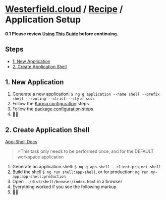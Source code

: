 <!-- omit in toc -->
# [Westerfield.cloud](../README.md) / [Recipe](./recipe.md) / <b>Application Setup</b>

<!-- omit in toc -->
#### 0.1 Please review [Using This Guide](./recipe.md#1-using-this-guide) before continuing.

<!-- omit in toc -->
## Steps
- [1. New Application](#1-new-application)
- [2. Create Application Shell](#2-create-application-shell)

## 1. New Application
1. Generate a new application: `$ ng g application --name shell --prefix shell --routing --strict --style scss`
2. Follow the [Karma configuration](./karma.md) steps.
3. Follow the [package configuration](./package.md) steps.
4. 🧪✅

## 2. Create Application Shell
[App-Shell Docs](https://angular.io/guide/app-shell)

> 🔥This task only needs to be performed once, and for the DEFAULT workspace application

1. Generate an application shell: `$ ng g app-shell --client-project shell`
2. Build the shell `$ ng run shell:app-shell`, or for production: `ng run my-app:app-shell:production`
3. Open `../dist/shell/browser/index.html` in a browser
4. Everything worked if you see the following markup
5. 🧪✅
